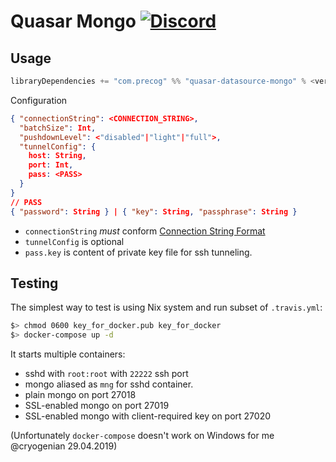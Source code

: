 # Quasar Mongo [![Discord](https://img.shields.io/discord/373302030460125185.svg?logo=discord)](https://discord.gg/QNjwCg6)

## Usage

```sbt
libraryDependencies += "com.precog" %% "quasar-datasource-mongo" % <version>
```

Configuration

```json
{ "connectionString": <CONNECTION_STRING>,
  "batchSize": Int,
  "pushdownLevel": <"disabled"|"light"|"full">,
  "tunnelConfig": {
    host: String,
    port: Int,
    pass: <PASS>
  }
}
// PASS
{ "password": String } | { "key": String, "passphrase": String }
```

+ `connectionString` _must_ conform [Connection String Format](https://docs.mongodb.com/manual/reference/connection-string/)
+ `tunnelConfig` is optional
+ `pass.key` is content of private key file for ssh tunneling.

## Testing

The simplest way to test is using Nix system and run subset of `.travis.yml`:

```bash
$> chmod 0600 key_for_docker.pub key_for_docker
$> docker-compose up -d
```

It starts multiple containers:
+ sshd with `root:root` with `22222` ssh port
+ mongo aliased as `mng` for sshd container.
+ plain mongo on port 27018
+ SSL-enabled mongo on port 27019
+ SSL-enabled mongo with client-required key on port 27020

(Unfortunately `docker-compose` doesn't work on Windows for me @cryogenian 29.04.2019)
